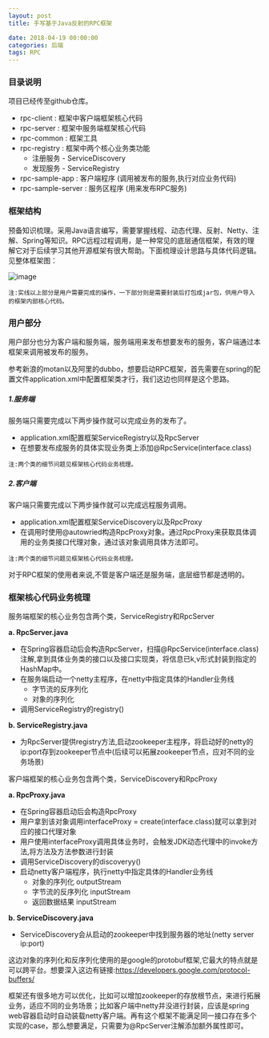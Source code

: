 ```yaml
---
layout: post
title: 手写基于Java反射的RPC框架

date: 2018-04-19 00:00:00
categories: 后端
tags: RPC
---
```

### 目录说明
项目已经传至github仓库。

* rpc-client : 框架中客户端框架核心代码
* rpc-server : 框架中服务端框架核心代码
* rpc-common : 框架工具
* rpc-registry : 框架中两个核心业务类功能
	* 注册服务 - ServiceDiscovery
	* 发现服务 - ServiceRegistry
* rpc-sample-app : 客户端程序 (调用被发布的服务,执行对应业务代码)
* rpc-sample-server : 服务区程序 (用来发布RPC服务)

### 框架结构

预备知识梳理。采用Java语言编写，需要掌握线程、动态代理、反射、Netty、注解、Spring等知识。RPC远程过程调用，是一种常见的底层通信框架，有效的理解它对于后续学习其他开源框架有很大帮助。下面梳理设计思路与具体代码逻辑。见整体框架图：

![image](https://i.loli.net/2019/06/30/5d1856abca77094129.jpg)

`注:实线以上部分是用户需要完成的操作，一下部分则是需要封装后打包成jar包，供用户导入的框架内部核心代码。`

### 用户部分
用户部分也分为客户端和服务端，服务端用来发布想要发布的服务，客户端通过本框架来调用被发布的服务。

参考新浪的motan以及阿里的dubbo，想要启动RPC框架，首先需要在spring的配置文件application.xml中配置框架类才行，我们这边也同样是这个思路。

##### 1.服务端
服务端只需要完成以下两步操作就可以完成业务的发布了。

* application.xml配置框架ServiceRegistry以及RpcServer
* 在想要发布成服务的具体实现业务类上添加@RpcService(interface.class)

`注:两个类的细节问题见框架核心代码业务梳理。`


##### 2.客户端
客户端只需要完成以下两步操作就可以完成远程服务调用。

* application.xml配置框架ServiceDiscovery以及RpcProxy
* 在调用时使用@autowried构造RpcProxy对象。通过RpcProxy来获取具体调用的业务类接口代理对象，通过该对象调用具体方法即可。

`注:两个类的细节问题见框架核心代码业务梳理。`

对于RPC框架的使用者来说,不管是客户端还是服务端，底层细节都是透明的。

### 框架核心代码业务梳理

服务端框架的核心业务包含两个类，ServiceRegistry和RpcServer

**a. RpcServer.java**

- 在Spring容器启动后会构造RpcServer，扫描@RpcService(interface.class)注解,拿到具体业务类的接口以及接口实现类，将信息已k,v形式封装到指定的HashMap中。
- 在服务端启动一个netty主程序，在netty中指定具体的Handler业务线
	- 字节流的反序列化 
	- 对象的序列化
- 调用ServiceRegistry的registry()

**b. ServiceRegistry.java**

- 为RpcServer提供registry方法,启动zookeeper主程序，将启动好的netty的ip:port存到zookeeper节点中(后续可以拓展zookeeper节点，应对不同的业务场景)

客户端框架的核心业务包含两个类，ServiceDiscovery和RpcProxy

**a. RpcProxy.java**

- 在Spring容器启动后会构造RpcProxy
- 用户拿到该对象调用interfaceProxy = create(interface.class)就可以拿到对应的接口代理对象
- 用户使用interfaceProxy调用具体业务时，会触发JDK动态代理中的invoke方法,将方法及方法参数进行封装
- 调用ServiceDiscovery的discoveryy()
- 启动netty客户端程序，执行netty中指定具体的Handler业务线
	- 对象的序列化 outputStream
	- 字节流的反序列化 inputStream
	- 返回数据结果 inputStream

**b. ServiceDiscovery.java**

- ServiceDiscovery会从启动的zookeeper中找到服务器的地址(netty server ip:port)

这边对象的序列化和反序列化使用的是google的protobuf框架,它最大的特点就是可以跨平台。想要深入这边有链接:https://developers.google.com/protocol-buffers/

框架还有很多地方可以优化，比如可以增加zookeeper的存放根节点，来进行拓展业务，适应不同的业务场景；比如客户端中netty并没进行封装，应该是spring web容器启动时自动装载netty客户端。再有这个框架不能满足同一接口存在多个实现的case，那么想要满足，只需要为@RpcServer注解添加额外属性即可。